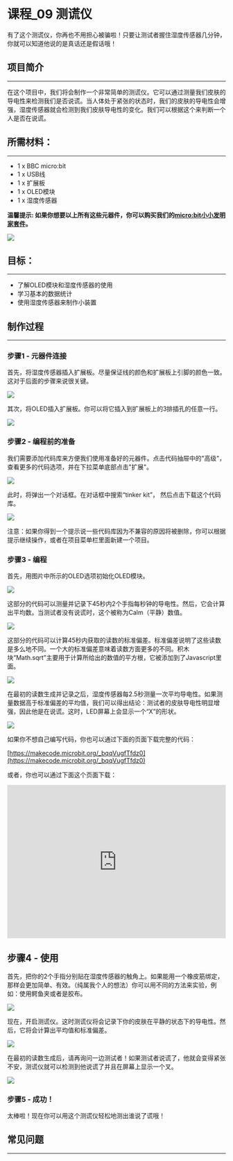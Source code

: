 # 课程_09 测谎仪

有了这个测谎仪，你再也不用担心被骗啦！只要让测试者握住湿度传感器几分钟，你就可以知道他说的是真话还是假话哦！

## 项目简介
---

在这个项目中，我们将会制作一个非常简单的测谎仪。它可以通过测量我们皮肤的导电性来检测我们是否说谎。当人体处于紧张的状态时，我们的皮肤的导电性会增强，湿度传感器就会检测到我们皮肤导电性的变化。我们可以根据这个来判断一个人是否在说谎。


## 所需材料：  
---

- 1 x BBC micro:bit
- 1 x USB线
- 1 x 扩展板
- 1 x OLED模块
- 1 x 湿度传感器

**温馨提示: 如果你想要以上所有这些元器件，你可以购买我们的[micro:bit小小发明家套件](https://item.taobao.com/item.htm?spm=a230r.7195193.1997079397.9.z3IMPf&id=564707672256&abbucket=5)。**

![](./images/CdFwsWU.jpg)


## 目标：
---

- 了解OLED模块和湿度传感器的使用
- 学习基本的数据统计
- 使用湿度传感器来制作小装置


## 制作过程
---

### 步骤1 - 元器件连接

首先，将湿度传感器插入扩展板。尽量保证线的颜色和扩展板上引脚的颜色一致。这对于后面的步骤来说很关键。 

![](./images/klr9Ilu.jpg)

其次，将OLED插入扩展板。你可以将它插入到扩展板上的3排插孔的任意一行。 

![](./images/UarBFqc.jpg)


### 步骤2 - 编程前的准备

我们需要添加代码库来方便我们使用准备好的元器件。点击代码抽屉中的"高级"，查看更多的代码选项，并在下拉菜单底部点击"扩展"。

![](./images/R5lx5Np.jpg)

此时，将弹出一个对话框。在对话框中搜索“tinker kit”， 然后点击下载这个代码库。

![](./images/pduH11r.png)

注意：如果你得到一个提示说一些代码库因为不兼容的原因将被删除，你可以根据提示继续操作，或者在项目菜单栏里面新建一个项目。


### 步骤3 - 编程

首先，用图片中所示的OLED选项初始化OLED模块。

![](./images/Tinker_Kit_case_09_01.png)

这部分的代码可以测量并记录下45秒内2个手指每秒钟的导电性。然后，它会计算出平均数。当测试者没有说谎时，这个被称为Calm（平静）数值。

![](./images/Tinker_Kit_case_09_02.png)

这部分的代码可以计算45秒内获取的读数的标准偏差。标准偏差说明了这些读数是多么地不同。一个大的标准偏差意味着读数方面更多的不同。积木块“Math.sqrt”主要用于计算所给出的数值的平方根，它被添加到了Javascript里面。

![](./images/Tinker_Kit_case_09_03.png)

在最初的读数生成并记录之后，湿度传感器每2.5秒测量一次平均导电性。如果测量数据高于标准偏差的平均值，我们可以得出结论：测试者的皮肤导电性明显增强，因此他是在说谎。这时，LED屏幕上会显示一个“X”的形状。

![](./images/Tinker_Kit_case_09_04.png)

如果你不想自己编写代码，你也可以通过下面的页面下载完整的代码：

[https://makecode.microbit.org/_bqqVugfTfdz0](https://makecode.microbit.org/_bqqVugfTfdz0)

或者，你也可以通过下面这个页面下载：

<div style="position:relative;height:0;padding-bottom:70%;overflow:hidden;"><iframe style="position:absolute;top:0;left:0;width:100%;height:100%;" src="https://makecode.microbit.org/#pub:_bqqVugfTfdz0" frameborder="0" sandbox="allow-popups allow-forms allow-scripts allow-same-origin"></iframe></div>


## 步骤4 - 使用

首先，把你的2个手指分别贴在湿度传感器的触角上。如果能用一个橡皮筋绑定，那样会更加简单、有效。（纯属我个人的想法）你可以用不同的方法来实验，例如：使用鳄鱼夹或者是胶布。

![](./images/xuKMnsI.jpg)

现在，开启测谎仪。这时测谎仪将会记录下你的皮肤在平静的状态下的导电性。然后，它将会计算出平均值和标准偏差。

![](./images/dMTcolP.jpg)

在最初的读数生成后，请再询问一边测试者！如果测试者说谎了，他就会变得紧张不安，测谎仪就可以检测到他说谎了并且在屏幕上显示一个叉。  

![](./images/ct5NLcZ.jpg)


### 步骤5 - 成功！

太棒啦！现在你可以用这个测谎仪轻松地测出谁说了谎哦！


## 常见问题
---
